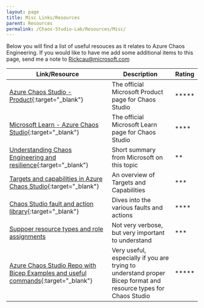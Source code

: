 ```yaml
---
layout: page
title: Misc Links/Resources
parent: Resources 
permalink: /Chaos-Studio-Lab/Resources/Misc/
---
```

Below you will find a list of useful resouces as it relates to Azure Chaos Engineering.  If you would like to have me add some additional items to this page, send me a note to Rickcau@microsoft.com

| Link/Resource | Description | Rating |
|-------|--------|---------|
| [Azure Chaos Studio - Product](https://azure.microsoft.com/en-us/products/chaos-studio/){:target="_blank"} | The official Microsoft Product page for Chaos Studio | ***** |
| [Microsoft Learn - Azure Chaos Studio](https://learn.microsoft.com/en-us/azure/chaos-studio/){:target="_blank"} | The official Microsoft Learn page for Chaos Studio | **** |
| [Understanding Chaos Engineering and resilience](https://learn.microsoft.com/en-us/azure/chaos-studio/chaos-studio-chaos-engineering-overview){:target="_blank"}  | Short summary from Microsoft on this topic | ** |
| [Targets and capabilities in Azure Chaos Studio](https://learn.microsoft.com/en-us/azure/chaos-studio/chaos-studio-targets-capabilities){:target="_blank"} | An overview of Targets and Capabilities | *** |
| [Chaos Studio fault and action library](https://learn.microsoft.com/en-us/azure/chaos-studio/chaos-studio-fault-library){:target="_blank"} | Dives into the various faults and actions | **** |
| [Suppoer resource types and role assignments](https://learn.microsoft.com/en-us/azure/chaos-studio/chaos-studio-fault-providers) | Not very verbose, but very important to understand | *** |
| [Azure Chaos Studio Repo with Bicep Examples and useful commands](https://github.com/Rickcau/Azure-Chaos-Studio){:target="_blank"}  | Very useful, especially if you are trying to understand proper Bicep format and resource types for Chaos Studio | ***** |


